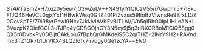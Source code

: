 $START$a8m2xH7xqz0y5ew7jG3wZuLV++N491ylYlQlCzV55/i7Gwpml5+7l8kuFfJQ46HeVCL0qjxYxf1HBwKWsq0GIIZ401PiZvxss59EoBzVlwnsRe9BfxLD/Z0Oov8pTE/79iR8yrPewI9Ncx7JklJvIAVKEvBiTLAl//Vb5qIRhO0IpLIHLeAN+L3VuzpK2QiefGGL3uTJPo4yCD8GOjhGY3N5cy9j5q3rlBXGRBoM1CiQ5Sgg0QX5r0DvbkPy0DBljtCAkLpiu7fBpbQrGMKdeiS5C2qrTHZ+2INrY9H2+RAVndmE3TZ1GR7b1UrVKX4SLQZl6fx7lr7qgy0Ge1zcYA==$END$